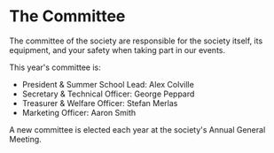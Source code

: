 # The Committee

The committee of the society are responsible for the society itself, its equipment, and your safety
when taking part in our events.

This year's committee is:
- President & Summer School Lead: Alex Colville
- Secretary & Technical Officer: George Peppard
- Treasurer & Welfare Officer: Stefan Merlas
- Marketing Officer: Aaron Smith

A new committee is elected each year at the society's Annual General Meeting.

